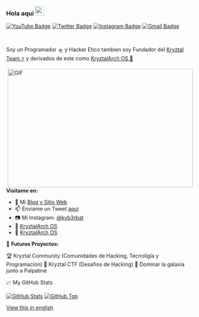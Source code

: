 ### Hola aqui <img src="https://media.giphy.com/media/hvRJCLFzcasrR4ia7z/giphy.gif" width="25px">

[![YouTube Badge](https://img.shields.io/badge/-@Kyb3r.bat%20|%20GT-c4302b?style=flat-square&labelColor=c4302b&logo=youtube&logoColor=white&link=https://www.youtube.com/channel/UC9DHO7qi_-bLPquT0MLyyxQ?view_as=subscriber)](https://www.youtube.com/channel/UCQXt2DMbgcjO5xpAd0cFS8A)
[![Twitter Badge](https://img.shields.io/badge/-@kyb3rbat-1ca0f1?style=flat-square&labelColor=1ca0f1&logo=twitter&logoColor=white&link=https://twitter.com/maddhruv)](https://twitter.com/kyb3rbat) 
[![Instagram Badge](https://img.shields.io/badge/-@kyb3rbat-F44747?style=flat-square&labelColor=F44747&logo=instagram&logoColor=white&link=https://instagram.com/maddhruv)](https://instagram.com/kyb3rbat) 
[![Gmail Badge](https://img.shields.io/badge/-contact@kyb3rbat.ga-c14438?style=flat-square&logo=Gmail&logoColor=white&link=mailto:contact@kyb3rbat.ga)](mailto:dhruvjainpenny@gmail.com)
<!--[![Linkedin Badge](https://img.shields.io/badge/-midhruvjaink-blue?style=flat-square&logo=Linkedin&logoColor=white&link=https://www.linkedin.com/in/midhruvjaink/)](https://www.linkedin.com/in/midhruvjaink/)-->

<br />

Soy un Programador 🛸 y Hacker Etico tambien soy Fundador del [Kryztal Team ⚡](https://github.com/kryztalteam) y derivados de este como [KryztalArch OS 🍕](https://github.com/kryztalarchos)

  <img align="right" alt="GIF" src="https://github.com/abhisheknaiidu/abhisheknaiidu/blob/master/code.gif?raw=true" width="500" height="320" />
  
**Visitame en:**

- 🚄 Mi [Blog y Sitio Web](https://kyb3rbat.ga)
- 📫 Enviame un Tweet [aqui](https://twitter.com/kyb3rbat)
- 📷 Mi Instagram: [@kyb3rbat](https://instagram.com/kyb3rbat)
- 🌱 [KryztalArch OS](https://kryztalarchos.tk/creators)
- 🍫 [KryztalArch OS](https://kryztalteam.tk)


<!--
**Languages and Tools:**  

<code><img height="20" src="https://raw.githubusercontent.com/github/explore/80688e429a7d4ef2fca1e82350fe8e3517d3494d/topics/javascript/javascript.png"></code>
<code><img height="20" src="https://raw.githubusercontent.com/github/explore/80688e429a7d4ef2fca1e82350fe8e3517d3494d/topics/vue/vue.png"></code>
<code><img height="20" src="https://raw.githubusercontent.com/github/explore/80688e429a7d4ef2fca1e82350fe8e3517d3494d/topics/react/react.png"></code>
<code><img height="20" src="https://raw.githubusercontent.com/github/explore/5c058a388828bb5fde0bcafd4bc867b5bb3f26f3/topics/graphql/graphql.png"></code>
<code><img height="20" src="https://raw.githubusercontent.com/github/explore/80688e429a7d4ef2fca1e82350fe8e3517d3494d/topics/nodejs/nodejs.png"></code>
<code><img height="20" src="https://raw.githubusercontent.com/github/explore/80688e429a7d4ef2fca1e82350fe8e3517d3494d/topics/cpp/cpp.png"></code>
<code><img height="20" src="https://raw.githubusercontent.com/github/explore/80688e429a7d4ef2fca1e82350fe8e3517d3494d/topics/python/python.png"></code>
<code><img height="20" src="https://raw.githubusercontent.com/github/explore/80688e429a7d4ef2fca1e82350fe8e3517d3494d/topics/mysql/mysql.png"></code>
<code><img height="20" src="https://raw.githubusercontent.com/github/explore/80688e429a7d4ef2fca1e82350fe8e3517d3494d/topics/firebase/firebase.png"></code>
<code><img height="20" src="https://raw.githubusercontent.com/github/explore/80688e429a7d4ef2fca1e82350fe8e3517d3494d/topics/git/git.png"></code>
-->

<!--
If you like what I do, maybe consider buying me a coffee/tea 🥺👉👈

<a href="https://www.buymeacoffee.com/abhisheknaiidu" target="_blank"><img src="https://cdn.buymeacoffee.com/buttons/v2/default-red.png" alt="Buy Me A Coffee" width="150" ></a>
-->

🚧 **Futuros Proyectos:**
<!-- TODO-IST:START -->
🏆  Kryztal Community (Comunidades de Hacking, Tecnoligía y Programación)
🌸  Kryztal CTF (Desafios de Hacking)
👿  Dominar la galaxia junto a Palpatine
<!-- TODO-IST:END -->



📈 My GitHub Stats

[![GitHub Stats](https://github-readme-stats.vercel.app/api?username=kyb3rbat&show_icons=true&include_all_commits=true&hide_border=true&theme=tokyonight)](https://kyb3rbat.ga)
[![GitHub Top](https://github-readme-stats.vercel.app/api/top-langs/?username=kyb3rbat&show_icons=true&include_all_commits=true&hide_border=true&theme=tokyonight&layout=compact)](https://kyb3rbat.ga)



[View this in english](https://github.com/kyb3rbat/kyb3rbat/English.md)
